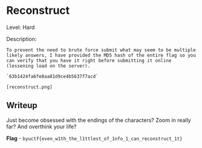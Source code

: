 # Reconstruct
Level: Hard

Description:
```
To prevent the need to brute force submit what may seem to be multiple likely answers, I have provided the MD5 hash of the entire flag so you can verify that you have it right before submitting it online (lessening load on the server).

`63b1424fa6fe8aa81d9ce4b5637f7acd`

[reconstruct.png]
```

## Writeup
Just become obsessed with the endings of the characters? Zoom in really far? And overthink your life?

**Flag** - `byuctf{even_w1th_the_l1ttlest_of_1nfo_1_can_reconstruct_1t}`
